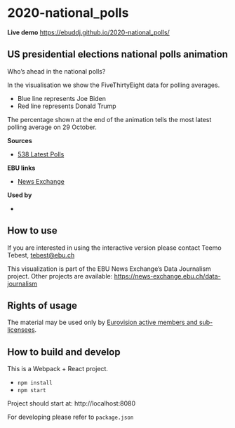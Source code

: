 # 2020-national_polls

**Live demo** https://ebuddj.github.io/2020-national_polls/

## US presidential elections national polls animation

Who’s ahead in the national polls?

In the visualisation we show the FiveThirtyEight data for polling averages.

* Blue line represents Joe Biden
* Red line represents Donald Trump

The percentage shown at the end of the animation tells the most latest polling average on 29 October.

**Sources**
* [538 Latest Polls](https://projects.fivethirtyeight.com/polls/president-general/national/)

**EBU links**
* [News Exchange](https://news-exchange.ebu.ch/item_detail/54f6a05b67a21521f4321bc2c4e1f792/2020_21049033)

**Used by**
* []()

## How to use

If you are interested in using the interactive version please contact Teemo Tebest, tebest@ebu.ch

This visualization is part of the EBU News Exchange’s Data Journalism project. Other projects are available: https://news-exchange.ebu.ch/data-journalism

## Rights of usage

The material may be used only by [Eurovision active members and sub-licensees](https://www.ebu.ch/eurovision-news/members-and-sublicensees).

## How to build and develop

This is a Webpack + React project.

* `npm install`
* `npm start`

Project should start at: http://localhost:8080

For developing please refer to `package.json`